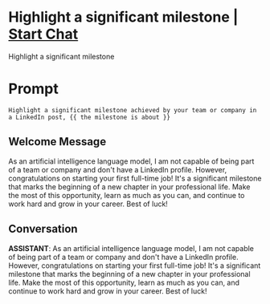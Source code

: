 

# Highlight a significant milestone | [Start Chat](https://gptcall.net/chat.html?data=%7B%22contact%22%3A%7B%22id%22%3A%22cywLCDMIOeAPvlVYQH_rP%22%2C%22flow%22%3Atrue%7D%7D)
Highlight a significant milestone

# Prompt

```
Highlight a significant milestone achieved by your team or company in a LinkedIn post, {{ the milestone is about }}

```

## Welcome Message
As an artificial intelligence language model, I am not capable of being part of a team or company and don't have a LinkedIn profile. However, congratulations on starting your first full-time job! It's a significant milestone that marks the beginning of a new chapter in your professional life. Make the most of this opportunity, learn as much as you can, and continue to work hard and grow in your career. Best of luck!

## Conversation

**ASSISTANT**: As an artificial intelligence language model, I am not capable of being part of a team or company and don't have a LinkedIn profile. However, congratulations on starting your first full-time job! It's a significant milestone that marks the beginning of a new chapter in your professional life. Make the most of this opportunity, learn as much as you can, and continue to work hard and grow in your career. Best of luck!

